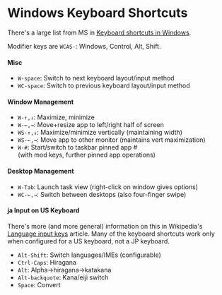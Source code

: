 Windows Keyboard Shortcuts
==========================

There's a large list from MS in [Keyboard shortcuts in Windows][ksiw].

Modifier keys are `WCAS-`: Windows, Control, Alt, Shift.

#### Misc

* `W-space`: Switch to next keyboard layout/input method
* `WC-space`: Switch to previous keyboard layout/input method

#### Window Management

* `W-↑,↓`: Maximize, minimize
* `W-←,→`: Move+resize app to left/right half of screen
* `WS-↑,↓`: Maximize/minimize vertically (maintaining width)
* `WS-←,→`: Move app to other monitor (maintains vert maximization)
* `W-#`: Start/switch to taskbar pinned app #  
  (with mod keys, further pinned app operations)

#### Desktop Management

* `W-Tab`: Launch task view (right-click on window gives options)
* `WC-←,→`: Switch between desktops (also four-finger swipe)

#### ja Input on US Keyboard

There's more (and more general) information on this in Wikipedia's
[Language input keys][wp-langinput] article. Many of the keyboard
shortcuts work only when configured for a US keyboard, not a JP
keyboard.

* `Alt-Shift`: Switch languages/IMEs (configurable)
* `Ctrl-Caps`: Hiragana
* `Alt`: Alpha→hiragana→katakana
* `Alt-backquote`: Kana/eiji switch
* `Space`: Convert



[ksiw]: https://support.microsoft.com/en-us/help/12445/windows-keyboard-shortcuts
[wp-langinput]: https://en.wikipedia.org/wiki/Language_input_keys
